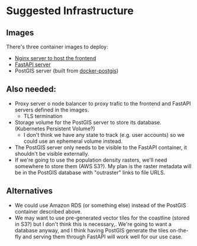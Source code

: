 # Suggested Infrastructure

## Images

There's three container images to deploy:

- [Nginx server to host the frontend](../frontend/Dockerfile)
- [FastAPI server](../backend/Dockerfile)
- PostGIS server (built from
  [docker-postgis](https://hub.docker.com/r/postgis/postgis/tags?page=1&name=17-3.5))

## Also needed:

- Proxy server o node balancer to proxy trafic to the frontend and FastAPI
  servers defined in the images.
  - TLS termination
- Storage volume for the PostGIS server to store its database. (Kubernetes
  Persistent Volume?)
  - I don't think we have any state to track (e.g. user accounts) so we could
    use an ephemeral volume instead.
- The PostGIS server only needs to be visible to the FastAPI container, it
  shouldn't be visible externally.
- If we're going to use the population density rasters, we'll need somewhere to
  store them (AWS S3?). My plan is the raster metadata will be in the PostGIS
  database with "outraster" links to file URLS.


## Alternatives

- We could use Amazon RDS (or something else) instead of the PostGIS container
  described above.
- We may want to use pre-generated vector tiles for the coastline (stored in
  S3?) but I don't think this is necessary,. We're going to want a database
  anyway, and I think having PostGIS generate the tiles on-the-fly and serving
  them through FastAPI will work well for our use case.
